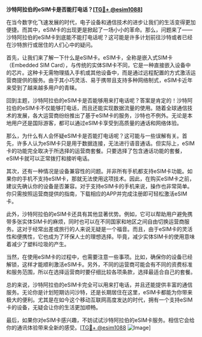 **沙特阿拉伯的eSIM卡是否能打电话？[[TG💪+ @esim1088](https://t.me/s/esim1088)]**

在当今数字化飞速发展的时代，电子设备和通信技术的进步让我们的生活变得更加便捷。而其中，eSIM卡的出现更是掀起了一场小小的革命。那么，问题来了——沙特阿拉伯的eSIM卡到底能不能打电话呢？这可能是许多计划前往沙特或者已经在沙特旅行或居住的人们心中的疑问。

首先，让我们来了解一下什么是eSIM卡。eSIM卡，全称是嵌入式SIM卡（Embedded SIM Card），与传统的实体SIM卡不同，它是一种直接嵌入设备中的芯片。这种卡无需物理插入手机或其他设备中，而是通过远程配置的方式激活运营商提供的服务。由于其小巧灵活、易于携带且支持多种网络制式，eSIM卡近年来受到了越来越多用户的青睐。

回到主题，沙特阿拉伯的eSIM卡是否能够用来打电话呢？答案是肯定的！沙特阿拉伯的eSIM卡不仅能够打电话，而且还能实现数据流量的使用。随着全球通信技术的发展，各大运营商纷纷推出了基于eSIM卡的服务，沙特也不例外。无论是本地用户还是国际游客，都可以通过eSIM卡享受到高质量的通话和网络体验。

那么，为什么有人会怀疑eSIM卡是否能打电话呢？这可能与一些误解有关。首先，许多人认为eSIM卡只是用于数据连接，无法进行语音通话。但实际上，eSIM卡的功能完全取决于所选择的运营商套餐。只要选择了包含通话功能的套餐，eSIM卡就可以正常拨打和接听电话。

其次，还有一种情况是设备兼容性的问题。并非所有手机都支持eSIM卡功能。如果你的手机不支持eSIM卡，那就无法使用这项技术。因此，在购买eSIM卡之前，建议先确认你的设备是否兼容。对于支持eSIM卡的手机来说，操作也非常简单。你只需按照运营商提供的指南，下载相应的APP并完成注册即可轻松激活eSIM卡。

此外，沙特阿拉伯的eSIM卡还具有其他显著优势。例如，它可以帮助用户避免携带多张实体SIM卡的麻烦，同时也可以在不同国家和地区之间自由切换运营商服务。这对于经常出差或旅行的人来说无疑是一个福音。而且，由于eSIM卡的灵活性和便携性，它也成为了环保人士的理想选择。毕竟，减少实体SIM卡的使用意味着减少了塑料垃圾的产生。

当然，在使用eSIM卡的过程中，也需要注意一些事项。比如，确保你的设备已经解锁，这样才能顺利激活eSIM卡。另外，不同的运营商可能会有不同的资费标准和服务范围，所以在选择运营商时要仔细比较各项条款，选择最适合自己的套餐。

总的来说，沙特阿拉伯的eSIM卡完全可以用来打电话，并且还能提供丰富的通信服务。无论你是计划短期访问沙特，还是长期居住在这里，eSIM卡都能为你带来极大的便利。尤其是在如今这个移动互联网高度发达的时代，拥有一个支持eSIM卡的设备，无疑会让你的生活更加顺畅。

最后，如果你对eSIM卡感兴趣，不妨试试沙特阿拉伯的eSIM卡服务。相信它会给你的通讯体验带来全新的感受。[[TG💪+ @esim1088](https://t.me/s/esim1088) ![Image](https://i.postimg.cc/4NQfJmqS/Snipaste-2025-05-13-00-14-12.png)]